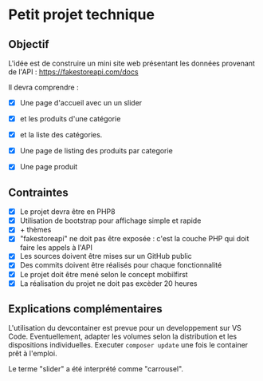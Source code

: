 # Petit projet technique

## Objectif
L'idée est de construire un mini site web présentant les données provenant de l'API :
https://fakestoreapi.com/docs

Il devra comprendre :
- [x] Une page d'accueil avec un un slider
- [x] et les produits d'une catégorie
- [x] et la liste des catégories.

- [x] Une page de listing des produits par categorie
- [x] Une page produit

## Contraintes
- [x] Le projet devra être en PHP8
- [x] Utilisation de bootstrap pour affichage simple et rapide
- [x] \+ thèmes
- [x] "fakestoreapi" ne doit pas être exposée : c'est la couche PHP qui doit faire les appels à l'API
- [x] Les sources doivent être mises sur un GitHub public
- [x] Des commits doivent être réalisés pour chaque fonctionnalité
- [x] Le projet doit être mené selon le concept mobilfirst
- [x] La réalisation du projet ne doit pas excèder 20 heures

## Explications complémentaires
L'utilisation du devcontainer est prevue pour un developpement sur VS Code. Eventuellement, adapter les volumes selon la distribution et les dispositions individuelles. Executer `composer update` une fois le container prêt à l'emploi. 

Le terme "slider" a été interprété comme "carrousel".